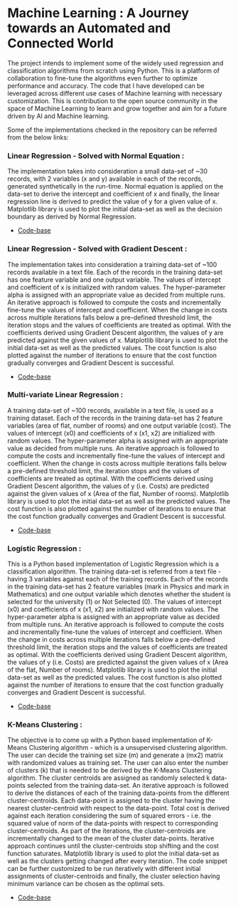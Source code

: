 # Machine Learning : A Journey towards an Automated and Connected World

The project intends to implement some of the widely used regression and classification algorithms from scratch using Python. This is a platform of collaboration to fine-tune the algorithms even further to optimize performance and accuracy. The code that I have developed can be leveraged across different use cases of Machine learning with necessary customization. This is contribution to the open source community in the space of Machine Learning to learn and grow together and aim for a future driven by AI and Machine learning. <BR>

Some of the implementations checked in the repository can be referred from the below links:

### **Linear Regression - Solved with Normal Equation :** <BR>

The implementation takes into consideration a small data-set of ~30 records, with 2 variables (x and y) available in each of the records, generated synthetically in the run-time. Normal equation is applied on the data-set to derive the intercept and coefficient of x and finally, the linear regression line is derived to predict the value of y for a given value of x. Matplotlib library is used to plot the initial data-set as well as the decision boundary as derived by Normal Regression. <BR>

* [Code-base](https://github.com/blackrain15/Machine_Learning_Basics/tree/master/Linear%20Regression_Normal%20Equation)

### **Linear Regression - Solved with Gradient Descent :** <BR>

The implementation takes into consideration a training data-set of ~100 records available in a text file. Each of the records in the training data-set has one feature variable and one output variable. The values of intercept and coefficient of x is initialized with random values. The hyper-parameter alpha is assigned with an appropriate value as decided from multiple runs. An iterative approach is followed to compute the costs and incrementally fine-tune the values of intercept and coefficient. When the change in costs across multiple iterations falls below a pre-defined threshold limit, the iteration stops and the values of coefficients are treated as optimal. With the coefficients derived using Gradient Descent algorithm, the values of y are predicted against the given values of x. Matplotlib library is used to plot the initial data-set as well as the predicted values. The cost function is also plotted against the number of iterations to ensure that the cost function gradually converges and Gradient Descent is successful. <BR>

* [Code-base](https://github.com/blackrain15/Machine_Learning_Basics/tree/master/Linear%20Regression_Gradient%20Descent)

### **Multi-variate Linear Regression :** <BR>

A training data-set of ~100 records, available in a text file, is used as a training dataset. Each of the records in the training data-set has 2 feature variables (area of flat, number of rooms) and one output variable (cost). The values of intercept (x0) and coefficients of x (x1, x2) are initialized with random values. The hyper-parameter alpha is assigned with an appropriate value as decided from multiple runs. An iterative approach is followed to compute the costs and incrementally fine-tune the values of intercept and coefficient. When the change in costs across multiple iterations falls below a pre-defined threshold limit, the iteration stops and the values of coefficients are treated as optimal. With the coefficients derived using Gradient Descent algorithm, the values of y (i.e. Costs) are predicted against the given values of x (Area of the flat, Number of rooms). Matplotlib library is used to plot the initial data-set as well as the predicted values. The cost function is also plotted against the number of iterations to ensure that the cost function gradually converges and Gradient Descent is successful. <BR>

* [Code-base](https://github.com/blackrain15/Machine_Learning_Basics/tree/master/Multi-variate%20Linear%20Regression_Gradient%20Descent)

### **Logistic Regression :** <BR>

This is a Python based implementation of Logistic Regression which is a classification algorithm. The training data-set is referred from a text file - having 3 variables against each of the training records. Each of the records in the training data-set has 2 feature variables (mark in Physics and mark in Mathematics) and one output variable which denotes whether the student is selected for the university (1) or Not Selected (0). The values of intercept (x0) and coefficients of x (x1, x2) are initialized with random values. The hyper-parameter alpha is assigned with an appropriate value as decided from multiple runs. An iterative approach is followed to compute the costs and incrementally fine-tune the values of intercept and coefficient. When the change in costs across multiple iterations falls below a pre-defined threshold limit, the iteration stops and the values of coefficients are treated as optimal. With the coefficients derived using Gradient Descent algorithm, the values of y (i.e. Costs) are predicted against the given values of x (Area of the flat, Number of rooms). Matplotlib library is used to plot the initial data-set as well as the predicted values. The cost function is also plotted against the number of iterations to ensure that the cost function gradually converges and Gradient Descent is successful. <BR>

* [Code-base](https://github.com/blackrain15/Machine_Learning_Basics/tree/master/Logistic%20Regression)

### **K-Means Clustering :** <BR>

The objective is to come up with a Python based implementation of K-Means Clustering algorithm - which is a unsupervised clustering algorithm. The user can decide the training set size (m) and generate a (mx2) matrix with randomized values as training set. The user can also enter the number of clusters (k) that is needed to be derived by the K-Means Clustering algorithm. The cluster centroids are assigned as randomly selected k data-points selected from the training data-set. An iterative approach is followed to derive the distances of each of the training data-points from the different cluster-centroids. Each data-point is assigned to the cluster having the nearest cluster-centroid with respect to the data-point. Total cost is derived against each iteration considering the sum of squared errors - i.e. the squared value of norm of the data-points with respect to corresponding cluster-centroids. As part of the iterations, the cluster-centroids are incrementally changed to the mean of the cluster data-points. Iterative approach continues until the cluster-centroids stop shifting and the cost function saturates. Matplotlib library is used to plot the initial data-set as well as the clusters getting changed after every iteration. The code snippet can be further customized to be run iteratively with different initial assignments of cluster-centroids and finally, the cluster selection having minimum variance can be chosen as the optimal sets. <BR>

* [Code-base](https://github.com/blackrain15/Machine_Learning_Basics/tree/master/K-Means%20Clustering)
